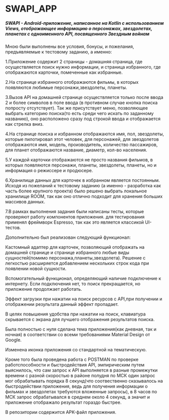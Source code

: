 # SWAPI_APP
##### SWAPI - Android-приложение, написанное на Kotlin с использованием Views, отображающее информацию о персонажах, звездолетах, планетах с одноименного API, посвященного Звездным войнам
Мною были выполнены все условия, бонусы, и пожелания, предъявляемые к тестовому заданию, а именно:
<p>1.Приложение содержит 2 страницы - домашняя страница, где осуществляется поиск нужно информации, и страница избранного, где отображаются карточки, помеченные как избранные.</p>
<p>2.На странице избранного отображаются фильмы, в которых появляются любимые персонажи,звездолеты, планеты. </p>
<p>3.Вызов API на домашней странице осуществляется только после ввода 2 и более символов в поле ввода (в противном случае кнопка поиска попросту отсутствует). Так же присутствует меню, позволяющее выбрать
категорию поиска(то есть среди чего искать по заданному названию), оно расположено сразу под строкой ввода и отображается как стрелка вниз.</p>
<p>4.На странице поиска и избранном отображаются имя, пол, звездолеты, которые пилотировал этот человек, для персонажей, для звездолетов отображаются имя, модель,
производитель, количество пассажиров, для планет отображаются название, диаметр, кол-во населения.</p>
<p>5.У каждой карточки отображаются не просто названия фильмов, в которых появляются персонажи, планеты, звездолеты, планеты, но и информация о режиссере и продюсере.</p>
<p>6.Хранилище данных для карточек в избранном является постоянным. Исходя из пожеланий к тестовому заданию (а именно - разработка как часть более крупного проекта)
было решено выбрать локальное хранилище ROOM, так как оно отлично подходит для хранения больших массивов данных.</p>
<p>7.В рамках выполнения задания были написаны тесты, которые проверяют работу компонентов приложения. для тестирования применял фреймворк Espresso, так как это является 
классикой UI-тестов.</p>
<p></p>
Дополнительно был реализован следующий функционал:
<p>Кастомный адаптер для карточек, позволяющий отображать на домашней странице и странице избранного любые виды сущностей(помимо персонажа,планеты,звездолета).
Решение с легкостью расширяется добавлением нескольких строк кода при появлении новой сущности.</p>
<p>Вспомогательный функционал, определяющий наличие подключение к интернету. Если подключения нет, то поиск прекращается, но приложение продолжает работать.</p>
<p>Эффект загрузки при нажатии на поиск ресурсов с API,при получении и отображении результата данный эффект пропадает.</p>
<p>В целях повышения удобства при нажатии на поиск, клавиатура скрывается с экрана для лучшего отображения результатов поиска.</p>
<p>Была полностью с нуля сделана тема приложения(как дневная, так и ночная) в соответствии со всеми требованиями Material Design от Google.</p>
<p>Изменена иконка приложения со стандартной на тематическую.</p>
<p>Кроме того была проведена работа с POSTMAN по проверке работспособности и быстродействия API, эмпирическим путем выяснилось, что сам запрос к API выполняется в разные промежутки времени с разной скоростью
в районе полудня по МСК один запрос мог обрабатывать порядка 8 секунд(что соотвественно сказывалось на быстродействии приложения, ведь для получения информации о фильмах
  и звездолетах требуются вложенные запросы), в 8 часов по МСК запрос обрабатывался в среднем около 4 секунд, а значит и приложение отображало результат гораздо быстрее. </p>
  В репозитории содержится APK-файл приложения.
 
